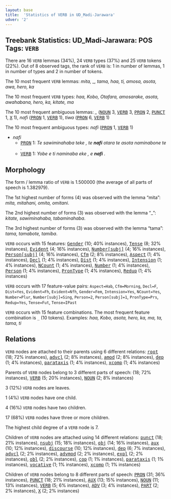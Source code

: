 ```yaml
---
layout: base
title:  'Statistics of VERB in UD_Madi-Jarawara'
udver: '2'
---
```


## Treebank Statistics: UD_Madi-Jarawara: POS Tags: `VERB`

There are 16 `VERB` lemmas (34%), 24 `VERB` types (37%) and 25 `VERB` tokens (22%).
Out of 8 observed tags, the rank of `VERB` is: 1 in number of lemmas, 1 in number of types and 2 in number of tokens.

The 10 most frequent `VERB` lemmas: <em>mita, _, tama, haa, ti, amosa, asota, awa, hero, ka</em>

The 10 most frequent `VERB` types:  <em>haa, Kobo, Otafara, amosarake, asota, awahabana, hero, ka, kitate, ma</em>

The 10 most frequent ambiguous lemmas: <em>_</em> (<tt><a href="jaa_jarawara-pos-NOUN.html">NOUN</a></tt> 3, <tt><a href="jaa_jarawara-pos-VERB.html">VERB</a></tt> 3, <tt><a href="jaa_jarawara-pos-PRON.html">PRON</a></tt> 2, <tt><a href="jaa_jarawara-pos-PUNCT.html">PUNCT</a></tt> 1, <tt><a href="jaa_jarawara-pos-X.html">X</a></tt> 1), <em>nafi</em> (<tt><a href="jaa_jarawara-pos-PRON.html">PRON</a></tt> 1, <tt><a href="jaa_jarawara-pos-VERB.html">VERB</a></tt> 1), <em>tiwa</em> (<tt><a href="jaa_jarawara-pos-PRON.html">PRON</a></tt> 6, <tt><a href="jaa_jarawara-pos-VERB.html">VERB</a></tt> 1)

The 10 most frequent ambiguous types:  <em>nafi</em> (<tt><a href="jaa_jarawara-pos-PRON.html">PRON</a></tt> 1, <tt><a href="jaa_jarawara-pos-VERB.html">VERB</a></tt> 1)


* <em>nafi</em>
  * <tt><a href="jaa_jarawara-pos-PRON.html">PRON</a></tt> 1: <em>Te sawiminahaba teke , te <b>nafi</b> otara te asota naminabone te .</em>
  * <tt><a href="jaa_jarawara-pos-VERB.html">VERB</a></tt> 1: <em>Yobe e ti naminaba eke , e <b>nafi</b> .</em>

## Morphology

The form / lemma ratio of `VERB` is 1.500000 (the average of all parts of speech is 1.382979).

The 1st highest number of forms (4) was observed with the lemma “mita”: <em>mita, mitahani, omita, omitani</em>.

The 2nd highest number of forms (3) was observed with the lemma “_”: <em>kitate, sawiminahaba, tabaminahaba</em>.

The 3rd highest number of forms (3) was observed with the lemma “tama”: <em>tama, tamabote, tamiba</em>.

`VERB` occurs with 15 features: <tt><a href="jaa_jarawara-feat-Gender.html">Gender</a></tt> (10; 40% instances), <tt><a href="jaa_jarawara-feat-Tense.html">Tense</a></tt> (8; 32% instances), <tt><a href="jaa_jarawara-feat-Evident.html">Evident</a></tt> (4; 16% instances), <tt><a href="jaa_jarawara-feat-Number-subj.html">Number[subj]</a></tt> (4; 16% instances), <tt><a href="jaa_jarawara-feat-Person-subj.html">Person[subj]</a></tt> (4; 16% instances), <tt><a href="jaa_jarawara-feat-Cfm.html">Cfm</a></tt> (2; 8% instances), <tt><a href="jaa_jarawara-feat-Aspect.html">Aspect</a></tt> (1; 4% instances), <tt><a href="jaa_jarawara-feat-Decl.html">Decl</a></tt> (1; 4% instances), <tt><a href="jaa_jarawara-feat-Dist.html">Dist</a></tt> (1; 4% instances), <tt><a href="jaa_jarawara-feat-Intension.html">Intension</a></tt> (1; 4% instances), <tt><a href="jaa_jarawara-feat-NCount.html">NCount</a></tt> (1; 4% instances), <tt><a href="jaa_jarawara-feat-Number.html">Number</a></tt> (1; 4% instances), <tt><a href="jaa_jarawara-feat-Person.html">Person</a></tt> (1; 4% instances), <tt><a href="jaa_jarawara-feat-PronType.html">PronType</a></tt> (1; 4% instances), <tt><a href="jaa_jarawara-feat-Redup.html">Redup</a></tt> (1; 4% instances)

`VERB` occurs with 17 feature-value pairs: `Aspect=Hab`, `Cfm=Morning`, `Decl=F`, `Dist=Yes`, `Evident=Fh`, `Evident=Nfh`, `Gender=Fem`, `Intension=Yes`, `NCount=Yes`, `Number=Plur`, `Number[subj]=Sing`, `Person=2`, `Person[subj]=1`, `PronType=Prs`, `Redup=Yes`, `Tense=Fut`, `Tense=IPast`

`VERB` occurs with 15 feature combinations.
The most frequent feature combination is `_` (10 tokens).
Examples: <em>haa, Kobo, asota, hero, ka, ma, ta, tama, ti</em>


## Relations

`VERB` nodes are attached to their parents using 6 different relations: <tt><a href="jaa_jarawara-dep-root.html">root</a></tt> (18; 72% instances), <tt><a href="jaa_jarawara-dep-advcl.html">advcl</a></tt> (2; 8% instances), <tt><a href="jaa_jarawara-dep-amod.html">amod</a></tt> (2; 8% instances), <tt><a href="jaa_jarawara-dep-dep.html">dep</a></tt> (1; 4% instances), <tt><a href="jaa_jarawara-dep-parataxis.html">parataxis</a></tt> (1; 4% instances), <tt><a href="jaa_jarawara-dep-xcomp.html">xcomp</a></tt> (1; 4% instances)

Parents of `VERB` nodes belong to 3 different parts of speech:  (18; 72% instances), <tt><a href="jaa_jarawara-pos-VERB.html">VERB</a></tt> (5; 20% instances), <tt><a href="jaa_jarawara-pos-NOUN.html">NOUN</a></tt> (2; 8% instances)

3 (12%) `VERB` nodes are leaves.

1 (4%) `VERB` nodes have one child.

4 (16%) `VERB` nodes have two children.

17 (68%) `VERB` nodes have three or more children.

The highest child degree of a `VERB` node is 7.

Children of `VERB` nodes are attached using 14 different relations: <tt><a href="jaa_jarawara-dep-punct.html">punct</a></tt> (18; 21% instances), <tt><a href="jaa_jarawara-dep-nsubj.html">nsubj</a></tt> (15; 18% instances), <tt><a href="jaa_jarawara-dep-obj.html">obj</a></tt> (14; 16% instances), <tt><a href="jaa_jarawara-dep-aux.html">aux</a></tt> (10; 12% instances), <tt><a href="jaa_jarawara-dep-discourse.html">discourse</a></tt> (10; 12% instances), <tt><a href="jaa_jarawara-dep-dep.html">dep</a></tt> (6; 7% instances), <tt><a href="jaa_jarawara-dep-advcl.html">advcl</a></tt> (2; 2% instances), <tt><a href="jaa_jarawara-dep-advmod.html">advmod</a></tt> (2; 2% instances), <tt><a href="jaa_jarawara-dep-expl.html">expl</a></tt> (2; 2% instances), <tt><a href="jaa_jarawara-dep-obl.html">obl</a></tt> (2; 2% instances), <tt><a href="jaa_jarawara-dep-cop.html">cop</a></tt> (1; 1% instances), <tt><a href="jaa_jarawara-dep-parataxis.html">parataxis</a></tt> (1; 1% instances), <tt><a href="jaa_jarawara-dep-vocative.html">vocative</a></tt> (1; 1% instances), <tt><a href="jaa_jarawara-dep-xcomp.html">xcomp</a></tt> (1; 1% instances)

Children of `VERB` nodes belong to 8 different parts of speech: <tt><a href="jaa_jarawara-pos-PRON.html">PRON</a></tt> (31; 36% instances), <tt><a href="jaa_jarawara-pos-PUNCT.html">PUNCT</a></tt> (18; 21% instances), <tt><a href="jaa_jarawara-pos-AUX.html">AUX</a></tt> (13; 15% instances), <tt><a href="jaa_jarawara-pos-NOUN.html">NOUN</a></tt> (11; 13% instances), <tt><a href="jaa_jarawara-pos-VERB.html">VERB</a></tt> (5; 6% instances), <tt><a href="jaa_jarawara-pos-ADV.html">ADV</a></tt> (3; 4% instances), <tt><a href="jaa_jarawara-pos-PART.html">PART</a></tt> (2; 2% instances), <tt><a href="jaa_jarawara-pos-X.html">X</a></tt> (2; 2% instances)

